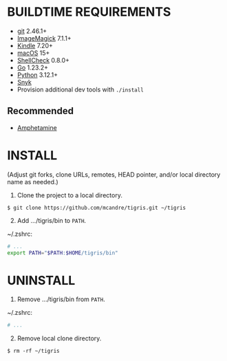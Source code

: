 # BUILDTIME REQUIREMENTS

* [git](https://git-scm.com/) 2.46.1+
* [ImageMagick](https://imagemagick.org/) 7.1.1+
* [Kindle](https://www.amazon.com/b?ie=UTF8&node=16571048011) 7.20+
* [macOS](https://www.apple.com/macos) 15+
* [ShellCheck](https://www.shellcheck.net/) 0.8.0+
* [Go](https://go.dev/) 1.23.2+
* [Python](https://www.python.org/) 3.12.1+
* [Snyk](https://snyk.io/)
* Provision additional dev tools with `./install`

## Recommended

* [Amphetamine](https://apps.apple.com/us/app/amphetamine/id937984704)

# INSTALL

(Adjust git forks, clone URLs, remotes, HEAD pointer, and/or local directory name as needed.)

1. Clone the project to a local directory.

```console
$ git clone https://github.com/mcandre/tigris.git ~/tigris
```

2. Add .../tigris/bin to `PATH`.

~/.zshrc:

```zsh
# ...
export PATH="$PATH:$HOME/tigris/bin"
```

# UNINSTALL

1. Remove .../tigris/bin from `PATH`.

~/.zshrc:

```zsh
# ...
```

2. Remove local clone directory.

```console
$ rm -rf ~/tigris
```
